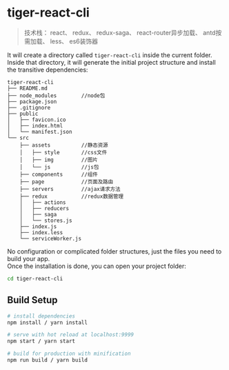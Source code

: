 # tiger-react-cli
> 技术栈：
> react、
> redux、
> redux-saga、
> react-router异步加载、
> antd按需加载、
> less、
> es6装饰器

It will create a directory called `tiger-react-cli` inside the current folder.<br>
Inside that directory, it will generate the initial project structure and install the transitive dependencies:

```
tiger-react-cli
├── README.md
├── node_modules        //node包
├── package.json
├── .gitignore
├── public
│   ├── favicon.ico
│   ├── index.html
│   └── manifest.json
└── src
    ├── assets          //静态资源
    │   ├── style       //css文件
    │   ├── img         //图片
    │   └── js          //js包
    ├── components      //组件
    ├── page            //页面及路由
    ├── servers         //ajax请求方法
    ├── redux           //redux数据管理
    │   ├── actions
    │   ├── reducers
    │   ├── saga
    │   └── stores.js
    ├── index.js
    ├── index.less
    └── serviceWorker.js
```

No configuration or complicated folder structures, just the files you need to build your app.<br>
Once the installation is done, you can open your project folder:

```sh
cd tiger-react-cli
```

## Build Setup

``` bash
# install dependencies
npm install / yarn install

# serve with hot reload at localhost:9999
npm start / yarn start

# build for production with minification
npm run build / yarn build

```

